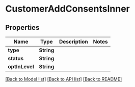 # CustomerAddConsentsInner

## Properties
Name | Type | Description | Notes
------------ | ------------- | ------------- | -------------
**type** | **String** |  | 
**status** | **String** |  | 
**optInLevel** | **String** |  | 

[[Back to Model list]](../README.md#documentation-for-models) [[Back to API list]](../README.md#documentation-for-api-endpoints) [[Back to README]](../README.md)


